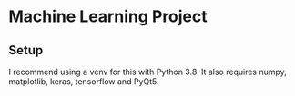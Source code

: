 # Machine Learning Project
## Setup
I recommend using a venv for this with Python 3.8. It also requires numpy, matplotlib, keras, tensorflow and PyQt5.